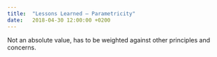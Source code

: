 ```yaml
---
title:  "Lessons Learned – Parametricity"
date:   2018-04-30 12:00:00 +0200
---
```


Not an absolute value, has to be weighted against other principles and concerns.
